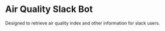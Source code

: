 # Air Quality Slack Bot

Designed to retrieve air quality index and other information for slack users.